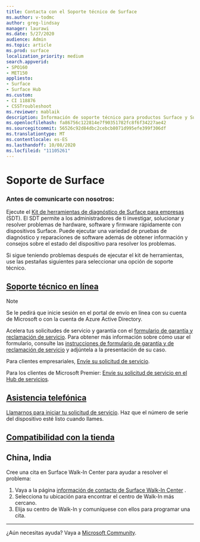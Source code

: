 ```yaml
---
title: Contacta con el Soporte técnico de Surface
ms.author: v-todmc
author: greg-lindsay
manager: laurawi
ms.date: 5/27/2020
audience: Admin
ms.topic: article
ms.prod: surface
localization_priority: medium
search.appverid:
- SPO160
- MET150
appliesto:
- Surface
- Surface Hub
ms.custom:
- CI 118876
- CSSTroubleshoot
ms.reviewer: mablaik
description: Información de soporte técnico para productos Surface y Surface Hub de Microsoft.
ms.openlocfilehash: fa86756c122814e7f90351782fc8f6f34227ae42
ms.sourcegitcommit: 56526c92d84dbc2cebcb8071d995efe399f306df
ms.translationtype: MT
ms.contentlocale: es-ES
ms.lasthandoff: 10/08/2020
ms.locfileid: "11105261"
---
```

# Soporte de Surface

### Antes de comunicarte con nosotros:  

Ejecute el [Kit de herramientas de diagnóstico de Surface para empresas](https://docs.microsoft.com/surface/surface-diagnostic-toolkit-business) (SDT). El SDT permite a los administradores de ti investigar, solucionar y resolver problemas de hardware, software y firmware rápidamente con dispositivos Surface. Puede ejecutar una variedad de pruebas de diagnóstico y reparaciones de software además de obtener información y consejos sobre el estado del dispositivo para resolver los problemas. 

Si sigue teniendo problemas después de ejecutar el kit de herramientas, use las pestañas siguientes para seleccionar una opción de soporte técnico.

## [Soporte técnico en línea](#tab/online)

> [!NOTE]
> Se le pedirá que inicie sesión en el portal de envío en línea con su cuenta de Microsoft o con la cuenta de Azure Active Directory.  

Acelera tus solicitudes de servicio y garantía con el [formulario de garantía y reclamación de servicio](https://download.microsoft.com/download/2/e/0/2e00e1c2-3f49-4b6a-b605-74a0244cb88b/Warranty_and_Service_Claim_Submission_Form.xlsx). Para obtener más información sobre cómo usar el formulario, consulte las [instrucciones de formulario de garantía y de reclamación de servicio](warranty-and-service-claim-form.md) y adjúntela a la presentación de su caso.

Para clientes empresariales, [Envíe su solicitud de servicio](https://support.serviceshub.microsoft.com/supportforbusiness/create?sapId=d383b26c-f150-6220-8f1b-e8aa325d9727). 

Para los clientes de Microsoft Premier: [Envíe su solicitud de servicio en el Hub de servicios](https://serviceshub.microsoft.com/support/contactsupport). 

 
## [Asistencia telefónica](#tab/phone)

[Llamarnos para iniciar tu solicitud de servicio](https://support.microsoft.com/help/4051701/global-customer-service-phone-numbers). Haz que el número de serie del dispositivo esté listo cuando llames. 

## [Compatibilidad con la tienda](#tab/instore)

## China, India

Cree una cita en Surface Walk-In Center para ayudar a resolver el problema:

1. Vaya a la página [información de contacto de Surface Walk-In Center](https://support.microsoft.com/help/4498593/find-surface-walk-in-center-contact-information) . 
2. Selecciona tu ubicación para encontrar el centro de Walk-In más cercano.  
3. Elija su centro de Walk-In y comuníquese con ellos para programar una cita.


---

¿Aún necesitas ayuda? Vaya a [Microsoft Community](https://answers.microsoft.com/).
